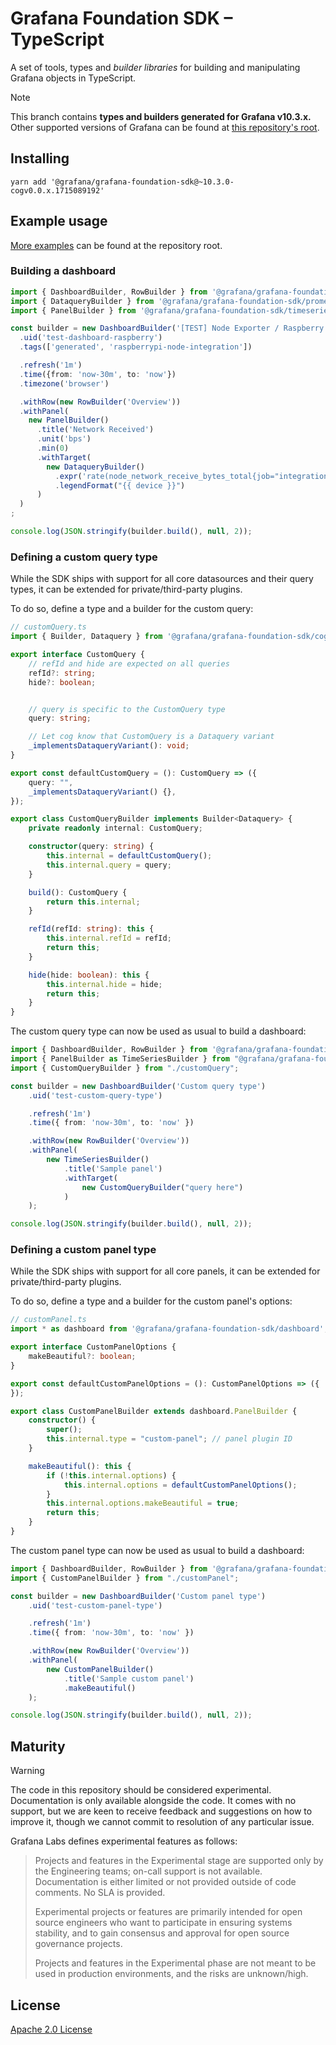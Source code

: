 # Grafana Foundation SDK – TypeScript

A set of tools, types and *builder libraries* for building and manipulating Grafana objects in TypeScript.

> [!NOTE]
> This branch contains **types and builders generated for Grafana v10.3.x.**
> Other supported versions of Grafana can be found at [this repository's root](https://github.com/grafana/grafana-foundation-sdk/).

## Installing

```shell
yarn add '@grafana/grafana-foundation-sdk@~10.3.0-cogv0.0.x.1715089192'
```

## Example usage

[More examples](https://github.com/grafana/grafana-foundation-sdk/tree/main/examples/typescript) can be found at the repository root.

### Building a dashboard

```typescript
import { DashboardBuilder, RowBuilder } from '@grafana/grafana-foundation-sdk/dashboard';
import { DataqueryBuilder } from '@grafana/grafana-foundation-sdk/prometheus';
import { PanelBuilder } from '@grafana/grafana-foundation-sdk/timeseries';

const builder = new DashboardBuilder('[TEST] Node Exporter / Raspberry')
  .uid('test-dashboard-raspberry')
  .tags(['generated', 'raspberrypi-node-integration'])

  .refresh('1m')
  .time({from: 'now-30m', to: 'now'})
  .timezone('browser')

  .withRow(new RowBuilder('Overview'))
  .withPanel(
    new PanelBuilder()
      .title('Network Received')
      .unit('bps')
      .min(0)
      .withTarget(
        new DataqueryBuilder()
          .expr('rate(node_network_receive_bytes_total{job="integrations/raspberrypi-node", device!="lo"}[$__rate_interval]) * 8')
          .legendFormat("{{ device }}")
      )
  )
;

console.log(JSON.stringify(builder.build(), null, 2));
```

### Defining a custom query type

While the SDK ships with support for all core datasources and their query types,
it can be extended for private/third-party plugins.

To do so, define a type and a builder for the custom query:

```typescript
// customQuery.ts
import { Builder, Dataquery } from '@grafana/grafana-foundation-sdk/cog';

export interface CustomQuery {
    // refId and hide are expected on all queries
    refId?: string;
    hide?: boolean;


    // query is specific to the CustomQuery type
    query: string;

    // Let cog know that CustomQuery is a Dataquery variant
    _implementsDataqueryVariant(): void;
}

export const defaultCustomQuery = (): CustomQuery => ({
    query: "",
    _implementsDataqueryVariant() {},
});

export class CustomQueryBuilder implements Builder<Dataquery> {
    private readonly internal: CustomQuery;

    constructor(query: string) {
        this.internal = defaultCustomQuery();
        this.internal.query = query;
    }

    build(): CustomQuery {
        return this.internal;
    }

    refId(refId: string): this {
        this.internal.refId = refId;
        return this;
    }

    hide(hide: boolean): this {
        this.internal.hide = hide;
        return this;
    }
}

```

The custom query type can now be used as usual to build a dashboard:

```typescript
import { DashboardBuilder, RowBuilder } from '@grafana/grafana-foundation-sdk/dashboard';
import { PanelBuilder as TimeSeriesBuilder } from "@grafana/grafana-foundation-sdk/timeseries";
import { CustomQueryBuilder } from "./customQuery";

const builder = new DashboardBuilder('Custom query type')
    .uid('test-custom-query-type')

    .refresh('1m')
    .time({ from: 'now-30m', to: 'now' })

    .withRow(new RowBuilder('Overview'))
    .withPanel(
        new TimeSeriesBuilder()
            .title('Sample panel')
            .withTarget(
                new CustomQueryBuilder("query here")
            )
    );

console.log(JSON.stringify(builder.build(), null, 2));
```

### Defining a custom panel type

While the SDK ships with support for all core panels, it can be extended for
private/third-party plugins.

To do so, define a type and a builder for the custom panel's options:

```typescript
// customPanel.ts
import * as dashboard from '@grafana/grafana-foundation-sdk/dashboard';

export interface CustomPanelOptions {
    makeBeautiful?: boolean;
}

export const defaultCustomPanelOptions = (): CustomPanelOptions => ({
});

export class CustomPanelBuilder extends dashboard.PanelBuilder {
    constructor() {
        super();
        this.internal.type = "custom-panel"; // panel plugin ID
    }

    makeBeautiful(): this {
        if (!this.internal.options) {
            this.internal.options = defaultCustomPanelOptions();
        }
        this.internal.options.makeBeautiful = true;
        return this;
    }
}
```

The custom panel type can now be used as usual to build a dashboard:

```typescript
import { DashboardBuilder, RowBuilder } from '@grafana/grafana-foundation-sdk/dashboard';
import { CustomPanelBuilder } from "./customPanel";

const builder = new DashboardBuilder('Custom panel type')
    .uid('test-custom-panel-type')

    .refresh('1m')
    .time({ from: 'now-30m', to: 'now' })

    .withRow(new RowBuilder('Overview'))
    .withPanel(
        new CustomPanelBuilder()
            .title('Sample custom panel')
            .makeBeautiful()
    );

console.log(JSON.stringify(builder.build(), null, 2));
```

## Maturity

> [!WARNING]
> The code in this repository should be considered experimental. Documentation is only
available alongside the code. It comes with no support, but we are keen to receive
feedback and suggestions on how to improve it, though we cannot commit
to resolution of any particular issue.

Grafana Labs defines experimental features as follows:

> Projects and features in the Experimental stage are supported only by the Engineering
teams; on-call support is not available. Documentation is either limited or not provided
outside of code comments. No SLA is provided.
>
> Experimental projects or features are primarily intended for open source engineers who
want to participate in ensuring systems stability, and to gain consensus and approval
for open source governance projects.
>
> Projects and features in the Experimental phase are not meant to be used in production
environments, and the risks are unknown/high.

## License

[Apache 2.0 License](./LICENSE)
